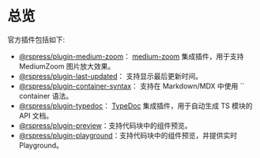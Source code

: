 # 总览

官方插件包括如下:

- [@rspress/plugin-medium-zoom](./medium-zoom)： [medium-zoom](https://github.com/francoischalifour/medium-zoom) 集成插件，用于支持 MediumZoom 图片放大效果。
- [@rspress/plugin-last-updated](./last-updated)： 支持显示最后更新时间。
- [@rspress/plugin-container-syntax](./container-syntax)： 支持在 Markdown/MDX 中使用 `` container 语法。
- [@rspress/plugin-typedoc](./typedoc)： [TypeDoc](https://github.com/TypeStrong/typedoc) 集成插件，用于自动生成 TS 模块的 API 文档。
- [@rspress/plugin-preview](./preview)：支持代码块中的组件预览。
- [@rspress/plugin-playground](./playground)：支持代码块中的组件预览，并提供实时 Playground。

